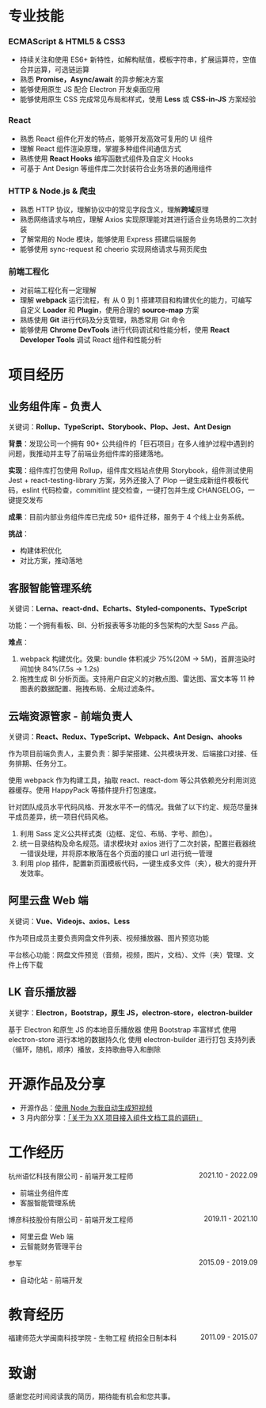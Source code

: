 <!-- <div align="center">
  <h2>吕坤</h2>
  <p>17660847067 | lvkun454650@163.com | 杭州</p>
  <p>高级前端开发工程师</p>
</div> -->

# 专业技能

### ECMAScript & HTML5 & CSS3

- 持续关注和使用 ES6+ 新特性，如解构赋值，模板字符串，扩展运算符，空值合并运算，可选链运算
- 熟悉 **Promise，Async/await** 的异步解决方案
- 能够使用原生 JS 配合 Electron 开发桌面应用
- 能够使用原生 CSS 完成常见布局和样式，使用 **Less** 或 **CSS-in-JS** 方案经验

### React

- 熟悉 React 组件化开发的特点，能够开发高效可复用的 UI 组件
- 理解 React 组件渲染原理，掌握多种组件间通信方式
- 熟练使用 **React Hooks** 编写函数式组件及自定义 Hooks
- 可基于 Ant Design 等组件库二次封装符合业务场景的通用组件

### HTTP & Node.js & 爬虫

- 熟悉 HTTP 协议，理解协议中的常见字段含义，理解**跨域**原理
- 熟悉网络请求与响应，理解 Axios 实现原理能对其进行适合业务场景的二次封装
- 了解常用的 Node 模块，能够使用 Express 搭建后端服务
- 能够使用 sync-request 和 cheerio 实现网络请求与网页爬虫

### 前端工程化

- 对前端工程化有一定理解
- 理解 **webpack** 运行流程，有 从 0 到 1 搭建项目和构建优化的能力，可编写自定义 **Loader** 和 **Plugin**，使用合理的 **source-map** 方案
- 熟练使用 **Git** 进行代码及分支管理，熟悉常用 Git 命令
- 能够使用 **Chrome DevTools** 进行代码调试和性能分析，使用 **React Developer Tools** 调试 React 组件和性能分析

# 项目经历

## 业务组件库 - 负责人

关键词：**Rollup、TypeScript、Storybook、Plop、Jest、Ant Design**

**背景**：发现公司一个拥有 90+ 公共组件的「巨石项目」在多人维护过程中遇到的问题，我推动并主导了前端业务组件库的搭建落地。

**实现**：组件库打包使用 Rollup，组件库文档站点使用 Storybook，组件测试使用 Jest + react-testing-library 方案，另外还接入了 Plop 一键生成新组件模板代码，eslint 代码检查，commitlint 提交检查，一键打包并生成 CHANGELOG，一键提交发布

**成果**：目前内部业务组件库已完成 50+ 组件迁移，服务于 4 个线上业务系统。

**挑战**：

- 构建体积优化
- 对比方案，推动落地

## 客服智能管理系统

关键词：**Lerna、react-dnd、Echarts、Styled-components、TypeScript**

功能：一个拥有看板、BI、分析报表等多功能的多包架构的大型 Sass 产品。

**难点**：

1. webpack 构建优化。效果: bundle 体积减少 75%(20M -> 5M)，首屏渲染时间加快 84%(7.5s -> 1.2s)
2. 拖拽生成 BI 分析页面。支持用户自定义的对散点图、雷达图、富文本等 11 种图表的数据配置、拖拽布局、全局过滤条件。

## 云端资源管家 - 前端负责人

关键词：**React、Redux、TypeScript、Webpack、Ant Design、ahooks**

作为项目前端负责人，主要负责：脚手架搭建、公共模块开发、后端接口对接、任务排期、任务分工。

使用 webpack 作为构建工具，抽取 react、react-dom 等公共依赖充分利用浏览器缓存。使用 HappyPack 等插件提升打包速度。

针对团队成员水平代码风格、开发水平不一的情况。我做了以下约定、规范尽量抹平成员差异，统一项目代码风格。

1. 利用 Sass 定义公共样式类（边框、定位、布局、字号、颜色）。
2. 统一目录结构及命名规范。请求模块对 axios 进行了二次封装，配置拦截器统一错误处理，并将原本散落在各个页面的接口 url 进行统一管理
3. 利用 plop 插件，配置新页面模板代码，一键生成多文件（夹），极大的提升开发效率。

## 阿里云盘 Web 端

关键词：**Vue、Videojs、axios、Less**

作为项目成员主要负责网盘文件列表、视频播放器、图片预览功能

平台核心功能：网盘文件预览（音频，视频，图片，文档）、文件（夹）管理、文件上传下载

## LK 音乐播放器

关键字：**Electron，Bootstrap，原生 JS，electron-store，electron-builder**

基于 Electron 和原生 JS 的本地音乐播放器 使用 Bootstrap 丰富样式 使用 electron-store 进行本地的数据持久化 使用 electron-builder 进行打包 支持列表（循环，随机，顺序）播放，支持歌曲导入和删除

# 开源作品及分享

- 开源作品：[使用 Node 为我自动生成短视频](https://gitee.com/lorcannn/short-video-creator)
- 3 月内部分享：[「关于为 XX 项目接入组件文档工具的调研」](https://fnlexrdv75.feishu.cn/docx/doxcnFpdaQcBEWIz459yy93vnug?from=from_copylink)

# 工作经历

<p align="left">杭州语忆科技有限公司 - 前端开发工程师<span style="float:right;">2021.10 - 2022.09</span></p>

- 前端业务组件库
- 客服智能管理系统

<p align="left">博彦科技股份有限公司 - 前端开发工程师<span style="float:right;">2019.11 - 2021.10</span></p>

- 阿里云盘 Web 端
- 云智能财务管理平台

<p align="left">参军<span style="float:right;">2015.09 - 2019.09</span></p>

- 自动化站 - 前端开发

# 教育经历

<p align="left">福建师范大学闽南科技学院 - 生物工程 统招全日制本科 <span style="float:right;">2011.09 - 2015.07</span></p>

# 致谢

感谢您花时间阅读我的简历，期待能有机会和您共事。
